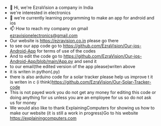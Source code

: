 - 👋 Hi, we're EzraVision a company in India  
- we're interested in electronics
- 🌱 we're currently learning programming to make an app for android and ios
- 📫 How to reach my company on gmail ezravisionelectronics@gmail.com 
- Our website is https://ezravision.co.in please go there 
- to see our app code go to https://github.com/EzraVision/Our-ios-Android-App for terms of use of the codes 
- And to edit the code go to https://github.com/EzraVision/Our-ios-Android-App/blob/main/App.py and send it 
- to our email(the edited version of the app please)writen above
- it is writen in python(.py)
- there is also arduino code for a solar tracker please help us improve t it is writen in c (i think)https://github.com/EzraVision/Our-Solar-Tracker-code
- This is not payed work you do not get any money for editing this code or doing anything for us unless you are an employee for us so do not ask us for money
- We would also like to thank ExplainingComputers for showing us how to make our website (it is still a work in progress)Go to his website https://explainingcomputers.com
